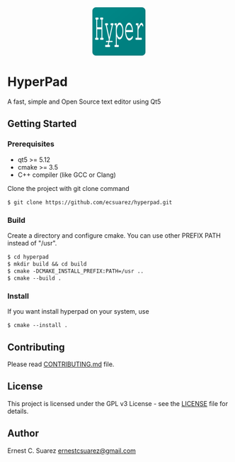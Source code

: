 <div align="center">
    <img src="data/icons/hyper_ico.png">
</div>

# HyperPad
A fast, simple and Open Source text editor using Qt5

## Getting Started
### Prerequisites
* qt5 >= 5.12
* cmake >= 3.5
* C++ compiler (like GCC or Clang)

Clone the project with git clone command
```
$ git clone https://github.com/ecsuarez/hyperpad.git
```

### Build
Create a directory and configure cmake.
You can use other PREFIX PATH instead of "/usr".
```
$ cd hyperpad
$ mkdir build && cd build
$ cmake -DCMAKE_INSTALL_PREFIX:PATH=/usr ..
$ cmake --build .
```

### Install
If you want install hyperpad on your system, use
```
$ cmake --install .
```

## Contributing
Please read [CONTRIBUTING.md](CONTRIBUTING.md) file.

## License
This project is licensed under the GPL v3 License - see the [LICENSE](LICENSE)
file for details.

## Author
Ernest C. Suarez <ernestcsuarez@gmail.com>
